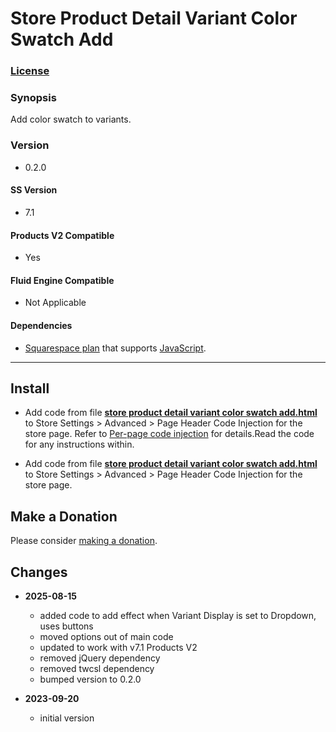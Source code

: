 # Store Product Detail Variant Color Swatch Add

### [License][1]

### Synopsis

Add color swatch to variants.

### Version

  * 0.2.0

#### SS Version

  * 7.1

#### Products V2 Compatible

  * Yes
  
#### Fluid Engine Compatible

  * Not Applicable

#### Dependencies

  * [Squarespace plan][2] that supports [JavaScript][3].

---

## Install

* Add code from file **[store product detail variant color swatch
  add.html][4]** to Store Settings > Advanced > Page Header Code Injection for
  the store page. Refer to [Per-page code injection][5] for details.Read the
  code for any instructions within.
  
* Add code from file **[store product detail variant color swatch add.html][6]**
  to Store Settings > Advanced > Page Header Code Injection for the store page.

## Make a Donation

Please consider [making a donation][7].

## Changes

* **2025-08-15**

  * added code to add effect when Variant Display is set to Dropdown, uses
    buttons
  * moved options out of main code
  * updated to work with v7.1 Products V2
  * removed jQuery dependency
  * removed twcsl dependency
  * bumped version to 0.2.0
  
* **2023-09-20**

  * initial version

[1]: https://github.com/tomsWebConsulting/twcsl/blob/main/LICENSE.txt#L1
[2]: https://www.squarespace.com/pricing
[3]: https://en.wikipedia.org/wiki/JavaScript
[4]: store%20product%20detail%20variant%20color%20swatch%20add%20options.html#L1
[5]: https://support.squarespace.com/hc/en-us/articles/205815908-Using-code-injection#toc-per-page-code-injection
[6]: store%20product%20detail%20variant%20color%20swatch%20add.html#L1
[7]: https://github.com/tomsWebConsulting/twcsl#make-a-donation
